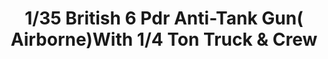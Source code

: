 ---
layout: product
title: "1/35 British 6 Pdr Anti-Tank Gun( Airborne)With 1/4 Ton Truck & Crew"
price: "TBA" 
desc: "Maketa"
img_path: "/assets/img/BRNC35170.webp"
brand: "Bronco"
available: false
special_offer: false
new: false
soon: false
cat: "010000"
subcat: "015800"
subsubcat: "0N/A"
sifra: "BRNC35170"
popular: false
---